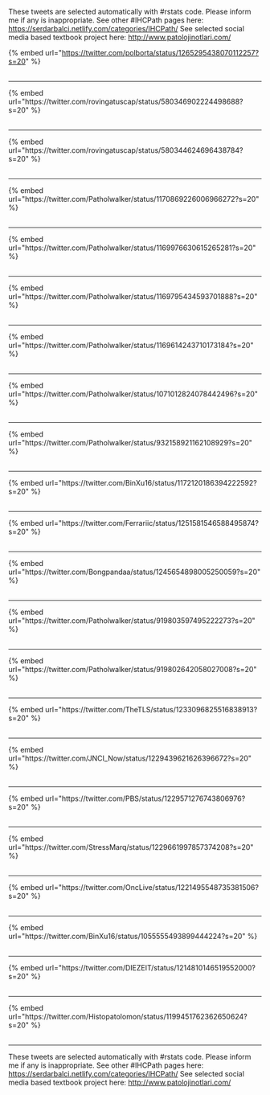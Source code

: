 

These tweets are selected automatically with #rstats code. Please inform me if any is inappropriate.
See other #IHCPath pages here: https://serdarbalci.netlify.com/categories/IHCPath/ 
See selected social media based textbook project here: http://www.patolojinotlari.com/

{% embed url="https://twitter.com/polborta/status/1265295438070112257?s=20" %}<br>
<br>
<hr>
{% embed url="https://twitter.com/rovingatuscap/status/580346902224498688?s=20" %}<br>
<br>
<hr>
{% embed url="https://twitter.com/rovingatuscap/status/580344624696438784?s=20" %}<br>
<br>
<hr>
{% embed url="https://twitter.com/Patholwalker/status/1170869226006966272?s=20" %}<br>
<br>
<hr>
{% embed url="https://twitter.com/Patholwalker/status/1169976630615265281?s=20" %}<br>
<br>
<hr>
{% embed url="https://twitter.com/Patholwalker/status/1169795434593701888?s=20" %}<br>
<br>
<hr>
{% embed url="https://twitter.com/Patholwalker/status/1169614243710173184?s=20" %}<br>
<br>
<hr>
{% embed url="https://twitter.com/Patholwalker/status/1071012824078442496?s=20" %}<br>
<br>
<hr>
{% embed url="https://twitter.com/Patholwalker/status/932158921162108929?s=20" %}<br>
<br>
<hr>
{% embed url="https://twitter.com/BinXu16/status/1172120186394222592?s=20" %}<br>
<br>
<hr>
{% embed url="https://twitter.com/Ferrariic/status/1251581546588495874?s=20" %}<br>
<br>
<hr>
{% embed url="https://twitter.com/Bongpandaa/status/1245654898005250059?s=20" %}<br>
<br>
<hr>
{% embed url="https://twitter.com/Patholwalker/status/919803597495222273?s=20" %}<br>
<br>
<hr>
{% embed url="https://twitter.com/Patholwalker/status/919802642058027008?s=20" %}<br>
<br>
<hr>
{% embed url="https://twitter.com/TheTLS/status/1233096825516838913?s=20" %}<br>
<br>
<hr>
{% embed url="https://twitter.com/JNCI_Now/status/1229439621626396672?s=20" %}<br>
<br>
<hr>
{% embed url="https://twitter.com/PBS/status/1229571276743806976?s=20" %}<br>
<br>
<hr>
{% embed url="https://twitter.com/StressMarq/status/1229661997857374208?s=20" %}<br>
<br>
<hr>
{% embed url="https://twitter.com/OncLive/status/1221495548735381506?s=20" %}<br>
<br>
<hr>
{% embed url="https://twitter.com/BinXu16/status/1055555493899444224?s=20" %}<br>
<br>
<hr>
{% embed url="https://twitter.com/DIEZEIT/status/1214810146519552000?s=20" %}<br>
<br>
<hr>
{% embed url="https://twitter.com/Histopatolomon/status/1199451762362650624?s=20" %}<br>
<br>
<hr>


These tweets are selected automatically with #rstats code. Please inform me if any is inappropriate.
See other #IHCPath pages here: https://serdarbalci.netlify.com/categories/IHCPath/ 
See selected social media based textbook project here: http://www.patolojinotlari.com/
